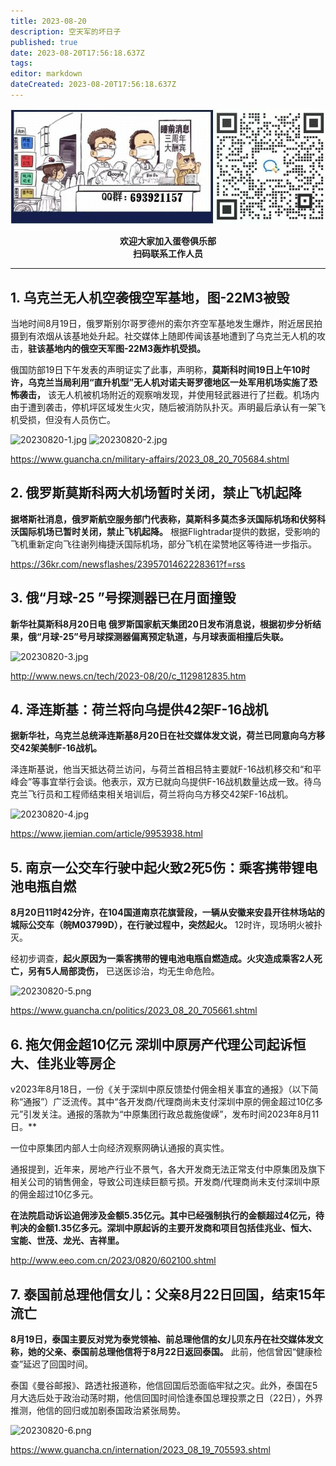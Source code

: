 ```yaml
---
title: 2023-08-20
description: 空天军的坏日子
published: true
date: 2023-08-20T17:56:18.637Z
tags: 
editor: markdown
dateCreated: 2023-08-20T17:56:18.637Z
---
```


<center style="font-weight:bold;">
  <img src="/assets/join.png" alt="加入蛋卷俱乐部"><br/>
  <p>欢迎大家加入蛋卷俱乐部<br/>扫码联系工作人员</p>
</center>

---

## 1. 乌克兰无人机空袭俄空军基地，图-22M3被毁

当地时间8月19日，俄罗斯别尔哥罗德州的索尔齐空军基地发生爆炸，附近居民拍摄到有浓烟从该基地处升起。社交媒体上随即传闻该基地遭到了乌克兰无人机的攻击，**驻该基地内的俄空天军图-22M3轰炸机受损。**

俄国防部19日下午发表的声明证实了此事，声明称，**莫斯科时间19日上午10时许，乌克兰当局利用“直升机型”无人机对诺夫哥罗德地区一处军用机场实施了恐怖袭击，** 该无人机被机场附近的观察哨发现，并使用轻武器进行了拦截。机场内由于遭到袭击，停机坪区域发生火灾，随后被消防队扑灭。声明最后承认有一架飞机受损，但没有人员伤亡。

![20230820-1.jpg](https://img.bedtime.news/2023/08/21/64e2511fda566.png)
![20230820-2.jpg](https://img.bedtime.news/2023/08/21/64e2511fd02ed.png)

https://www.guancha.cn/military-affairs/2023_08_20_705684.shtml

## 2. 俄罗斯莫斯科两大机场暂时关闭，禁止飞机起降 

**据塔斯社消息，俄罗斯航空服务部门代表称，莫斯科多莫杰多沃国际机场和伏努科沃国际机场已暂时关闭，禁止飞机起降。** 根据Flightradar提供的数据，受影响的飞机重新定向飞往谢列梅捷沃国际机场，部分飞机在梁赞地区等待进一步指示。

https://36kr.com/newsflashes/2395701462228361?f=rss

## 3. 俄“月球-25 ”号探测器已在月面撞毁

**新华社莫斯科8月20日电  俄罗斯国家航天集团20日发布消息说，根据初步分析结果，俄“月球-25”号月球探测器偏离预定轨道，与月球表面相撞后失联。**

![20230820-3.jpg](https://img.bedtime.news/2023/08/21/64e2511fc0c5f.png)

http://www.news.cn/tech/2023-08/20/c_1129812835.htm

## 4. 泽连斯基：荷兰将向乌提供42架F-16战机 

**据新华社，乌克兰总统泽连斯基8月20日在社交媒体发文说，荷兰已同意向乌方移交42架美制F-16战机。**

泽连斯基说，他当天抵达荷兰访问，与荷兰首相吕特主要就F-16战机移交和“和平峰会”等事宜举行会谈。他表示，双方已就向乌提供F-16战机数量达成一致。待乌克兰飞行员和工程师结束相关培训后，荷兰将向乌方移交42架F-16战机。

![20230820-4.jpg](https://img.bedtime.news/2023/08/21/64e2511f5dcd0.png)

https://www.jiemian.com/article/9953938.html

## 5. 南京一公交车行驶中起火致2死5伤：乘客携带锂电池电瓶自燃

**8月20日11时42分许，在104国道南京花旗营段，一辆从安徽来安县开往林场站的城际公交车（皖M03799D），在行驶过程中，突然起火。** 12时许，现场明火被扑灭。

经初步调查，**起火原因为一乘客携带的锂电池电瓶自燃造成。火灾造成乘客2人死亡，另有5人局部烫伤，** 已送医诊治，均无生命危险。

![20230820-5.png](https://img.bedtime.news/2023/08/21/64e25120614c1.png)

https://www.guancha.cn/politics/2023_08_20_705661.shtml

## 6. 拖欠佣金超10亿元 深圳中原房产代理公司起诉恒大、佳兆业等房企 

v2023年8月18日，一份《关于深圳中原反馈垫付佣金相关事宜的通报》（以下简称“通报”）广泛流传。其中“各开发商/代理商尚未支付深圳中原的佣金超过10亿多元”引发关注。通报的落款为“中原集团行政总裁施俊嵘”，发布时间2023年8月11日。**

一位中原集团内部人士向经济观察网确认通报的真实性。

通报提到，近年来，房地产行业不景气，各大开发商无法正常支付中原集团及旗下相关公司的销售佣金，导致公司连续巨额亏损。开发商/代理商尚未支付深圳中原的佣金超过10亿多元。

**在法院启动诉讼追佣涉及金额5.35亿元。其中已经强制执行的金额超过4亿元，待判决的金额1.35亿多元。深圳中原起诉的主要开发商和项目包括佳兆业、恒大、宝能、世茂、龙光、吉祥里。**

http://www.eeo.com.cn/2023/0820/602100.shtml

## 7. 泰国前总理他信女儿：父亲8月22日回国，结束15年流亡

**8月19日，泰国主要反对党为泰党领袖、前总理他信的女儿贝东丹在社交媒体发文称，她的父亲、泰国前总理他信将于8月22日返回泰国。** 此前，他信曾因“健康检查”延迟了回国时间。

泰国《曼谷邮报》、路透社报道称，他信回国后恐面临牢狱之灾。此外，泰国在5月大选后处于政治动荡时期，他信回国时间恰逢泰国总理投票之日（22日），外界推测，他信的回归或加剧泰国政治紧张局势。

![20230820-6.png](https://img.bedtime.news/2023/08/21/64e2511fd8794.png)

https://www.guancha.cn/internation/2023_08_19_705593.shtml
